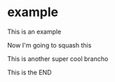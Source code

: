 # example

This is an example

Now I'm going to squash this

This is another super cool brancho

This is the END

